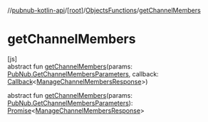 //[pubnub-kotlin-api](../../../index.md)/[[root]](../index.md)/[ObjectsFunctions](index.md)/[getChannelMembers](get-channel-members.md)

# getChannelMembers

[js]\
abstract fun [getChannelMembers](get-channel-members.md)(params: [PubNub.GetChannelMembersParameters](../-pub-nub/-get-channel-members-parameters/index.md), callback: [Callback](../-callback/index.md)&lt;[ManageChannelMembersResponse](../-manage-channel-members-response/index.md)&gt;)

abstract fun [getChannelMembers](get-channel-members.md)(params: [PubNub.GetChannelMembersParameters](../-pub-nub/-get-channel-members-parameters/index.md)): [Promise](https://kotlinlang.org/api/latest/jvm/stdlib/kotlin.js/-promise/index.html)&lt;[ManageChannelMembersResponse](../-manage-channel-members-response/index.md)&gt;
